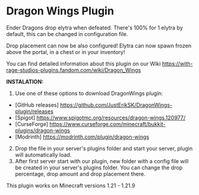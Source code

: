 # Dragon Wings Plugin
Ender Dragons drop elytra when defeated. There's 100% for 1 elytra by default, this can be changed in configuration file.

Drop placement can now be also configured! Elytra can now spawn frozen above the portal, in a chest or in your inventory!

You can find detailed information about this plugin on our Wiki https://with-rage-studios-plugins.fandom.com/wiki/Dragon_Wings

**INSTALATION:**

1. Use one of these options to download DragonWings plugin:
- [GitHub releases] https://github.com/JustErikSK/DragonWings-plugin/releases
- [Spigot] https://www.spigotmc.org/resources/dragon-wings.120977/
- [CurseForge] https://www.curseforge.com/minecraft/bukkit-plugins/dragon-wings
- [Modrinth] https://modrinth.com/plugin/dragon-wings
2. Drop the file in your server's plugins folder and start your server, plugin will automatically load.
3. After first server start with our plugin, new folder with a config file will be created in your server's plugins folder. You can change the drop percentage, drop amount and drop placement there.

This plugin works on Minecraft versions 1.21 - 1.21.9
